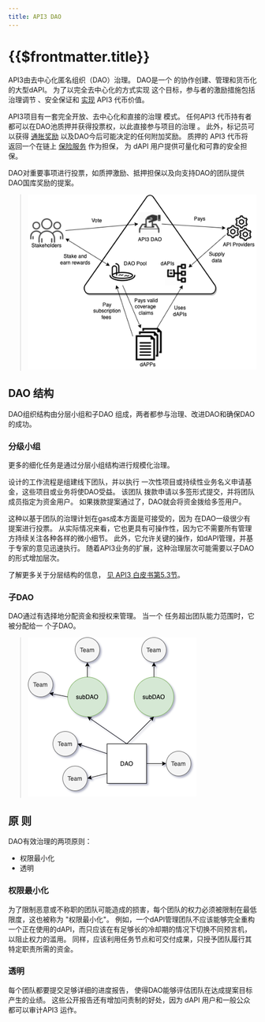 ```yaml
---
title: API3 DAO
---
```


# {{$frontmatter.title}}

<TocHeader /> <TOC class="table-of-contents" :include-level="[2,3]" />

API3由去中心化匿名组织（DAO）治理。 DAO是一个 的协作创建、管理和货币化的大型dAPI。 为了以完全去中心化的方式实现 这个目标，参与者的激励措施包括治理调节 、安全保证和 [实现](dao-pool.md#token-utilities) API3 代币价值。

API3项目有一套完全开放、去中心化和直接的治理 模式。 任何API3 代币持有者都可以在DAO池质押并获得投票权，以此直接参与项目的治理 。 此外，标记员可以获得 [通胀奖励](dao-pool.md#inflationary-rewards) 以及DAO今后可能决定的任何附加奖励。 质押的 API3 代币将 返回一个在链上 [保险服务](dao-pool.md#coverage-service) 作为担保， 为 dAPI 用户提供可量化和可靠的安全担保。

DAO对重要事项进行投票，如质押激励、抵押担保以及向支持DAO的团队提供DAO国库奖励的提案。

> ![dao](../assets/images/dao.png)

## DAO 结构

DAO组织结构由分层小组和子DAO 组成，两者都参与治理、改进DAO和确保DAO的成功。

### 分级小组

更多的细化任务是通过分层小组结构进行规模化治理。

设计的工作流程是组建线下团队，并以执行 一次性项目或持续性业务名义申请基金，这些项目或业务将使DAO受益。 该团队 拨款申请以多签形式提交，并将团队成员指定为资金用户。 如果拨款提案通过了，DAO就会将资金拨给多签用户。

这种以基于团队的治理计划在gas成本方面是可接受的，因为 在DAO一级很少有提案进行投票。 从实际情况来看，它也更具有可操作性，因为它不需要所有管理方持续关注各种各样的微小细节。 此外，它允许关键的操作，如dAPI管理，并基于专家的意见迅速执行。 随着API3业务的扩展，这种治理层次可能需要以子DAO的形式增加层次。

了解更多关于分层结构的信息，
<a href="/api3-whitepaper-v1.0.2.pdf#API3%20DAO" target="_api3-whitepaper">见
API3 白皮书第5.3节</a>。

### 子DAO

DAO通过有选择地分配资金和授权来管理。 当一个 任务超出团队能力范围时，它被分配给一 个子DAO。

> ![dao-subdao-teams](../assets/images/dao-subdao-teams.png)

## 原 则

DAO有效治理的两项原则：

- 权限最小化
- 透明

### 权限最小化

为了限制恶意或不称职的团队可能造成的损害，每个团队的权力必须被限制在最低限度，这也被称为 "权限最小化"。 例如，一个dAPI管理团队不应该能够完全重构一个正在使用的dAPI，而只应该在有足够长的冷却期的情况下切换不同预言机，以阻止权力的滥用。 同样，应该利用任务节点和可交付成果，只授予团队履行其特定职责所需的资金。

### 透明

每个团队都要提交足够详细的进度报告， 使得DAO能够评估团队在达成提案目标产生的业绩。 这些公开报告还有增加问责制的好处，因为 dAPI 用户和一般公众都可以审计API3 运作。
